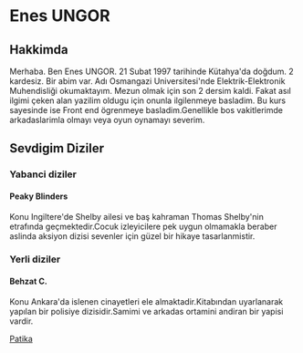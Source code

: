 # Enes UNGOR

## Hakkimda
<!-- Kendimden bahsediyorum. -->
Merhaba. Ben Enes UNGOR. 21 Subat 1997 tarihinde Kütahya'da doğdum. 2 kardesiz. Bir abim var. Adı Osmangazi Universitesi'nde Elektrik-Elektronik Muhendisliği okumaktayım. Mezun olmak için son 2 dersim kaldi. Fakat asıl ilgimi çeken alan yazilim oldugu için onunla ilgilenmeye basladim. Bu kurs sayesinde ise Front end ögrenmeye basladim.Genellikle bos vakitlerimde arkadaslarimla olmayı veya oyun oynamayı severim.
<!-- Sevdigim dizilerden birer örnek veriyorum. -->
## Sevdigim Diziler
<!-- Sevdiğim yabanci diziyi anlatiyorum. -->
### Yabanci diziler
#### Peaky Blinders
Konu Ingiltere'de Shelby ailesi ve baş kahraman Thomas Shelby'nin etrafında geçmektedir.Cocuk izleyicilere pek uygun olmamakla beraber aslinda aksiyon dizisi sevenler için güzel bir hikaye tasarlanmistir.
<!-- Sevdigim yerli diziyi anlatıyorum -->
### Yerli diziler
#### Behzat C.
Konu Ankara'da islenen cinayetleri ele almaktadir.Kitabından uyarlanarak yapılan bir polisiye dizisidir.Samimi ve arkadas ortamini andiran bir yapisi vardir.

<a href="www.patika.dev"> Patika</a>